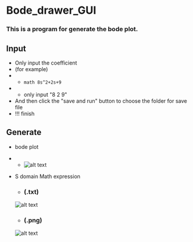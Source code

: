 # Bode_drawer_GUI

### This is a program for generate the bode plot. 

## Input
- Only input the coefficient 
-  (for example)
- - ```math 8s^2+2s+9``` 
- - only input "8 2 9"
- And then click the "save and run" button to choose the folder for save file 
- !!! finish 

## Generate 
- bode plot
- - ![alt text](https://i.imgur.com/oCfxA5n.png)

- S domain Math expression 
  - ### (.txt)
  ![alt text](https://i.imgur.com/xy4gEmw.png)
  - ### (.png)
  ![alt text](https://i.imgur.com/TFpnfGe.png)
